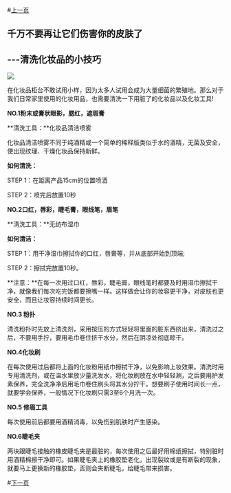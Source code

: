 #[上一页](/kankan/get/h006.md)
## 千万不要再让它们伤害你的皮肤了

## ---清洗化妆品的小技巧



**![](/kankan/h007.jpg)**

在化妆品柜台不敢试用小样，因为太多人试用会成为大量细菌的繁殖地。那么对于我们日常家里使用的化妆用品，也需要清洗一下用脏了的化妆品以及化妆工具!

**NO.1粉末或膏状眼影，腮红，遮瑕膏**

**清洗工具：**化妆品清洁喷雾

化妆品清洁喷雾不同于纯酒精或一个简单的稀释版类似于水的酒精，无菌及安全，使出现纹理、干燥化妆品保持新鲜。

**如何清洗：**

STEP 1：在距离产品15cm的位置喷洒

STEP 2：喷完后放置10秒

**NO.2口红，唇彩，睫毛膏，眼线笔，眉笔**

**清洗工具：**无纺布湿巾

**如何清洁：**

STEP 1：用干净湿巾擦拭你的口红，唇膏等，并从底部开始到顶端;

STEP 2：擦拭完放置10秒。

**注意：**在每一次用过口红，唇彩，睫毛膏，眼线笔时都要及时用湿巾擦拭干净，就像我们每次吃完饭都要擦嘴一样。这样做会让你的妆容更干净，对皮肤也更安全，而且让妆容持续时间更长。

**NO.3 粉扑**

清洗粉扑时先放上清洗剂，采用按压的方式轻轻将里面的脏东西挤出来，清洗过之后，不要用手拧，要用毛巾卷住挤干水分，然后在阴凉处彻底晾干。

**NO.4化妆刷**

在每次使用过后都将上面的化妆粉用纸巾擦拭干净，以免影响上妆效果。清洗时用专用清洗剂，或在温水里放少量洗发水，将化妆刷放在水中轻轻涮，之后要用护发素保养，完全洗净净后用毛巾卷住刷头将其水分拧干。想要刷子使用时间长一点，就要学会保养，一般情况下化妆刷只需3至6个月洗一次。

**NO.5 修眉工具**

每次使用前后都要用酒精消毒，以免伤到肌肤时产生感染。

**NO.6睫毛夹**

两块跟睫毛接触的橡皮睫毛夹是最脏的，每次使用之后最好用棉纸擦拭，特别脏时用酒精棉擦干净即可。如果睫毛夹上的橡胶垫老化，出现裂纹或是有断裂的现象，就要马上更换新的橡胶垫，否则会夹断睫毛，给睫毛带来损害。


#[下一页](/kankan/get/h008.md)